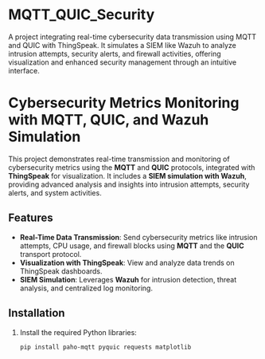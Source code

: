 # MQTT_QUIC_Security
A project integrating real-time cybersecurity data transmission using MQTT and QUIC with ThingSpeak. It simulates a SIEM like Wazuh to analyze intrusion attempts, security alerts, and firewall activities, offering visualization and enhanced security management through an intuitive interface.
# Cybersecurity Metrics Monitoring with MQTT, QUIC, and Wazuh Simulation

This project demonstrates real-time transmission and monitoring of cybersecurity metrics using the **MQTT** and **QUIC** protocols, integrated with **ThingSpeak** for visualization. It includes a **SIEM simulation with Wazuh**, providing advanced analysis and insights into intrusion attempts, security alerts, and system activities.

## Features

- **Real-Time Data Transmission**: Send cybersecurity metrics like intrusion attempts, CPU usage, and firewall blocks using **MQTT** and the **QUIC** transport protocol.
- **Visualization with ThingSpeak**: View and analyze data trends on ThingSpeak dashboards.
- **SIEM Simulation**: Leverages **Wazuh** for intrusion detection, threat analysis, and centralized log monitoring.

## Installation

1. Install the required Python libraries:
   ```bash
   pip install paho-mqtt pyquic requests matplotlib

